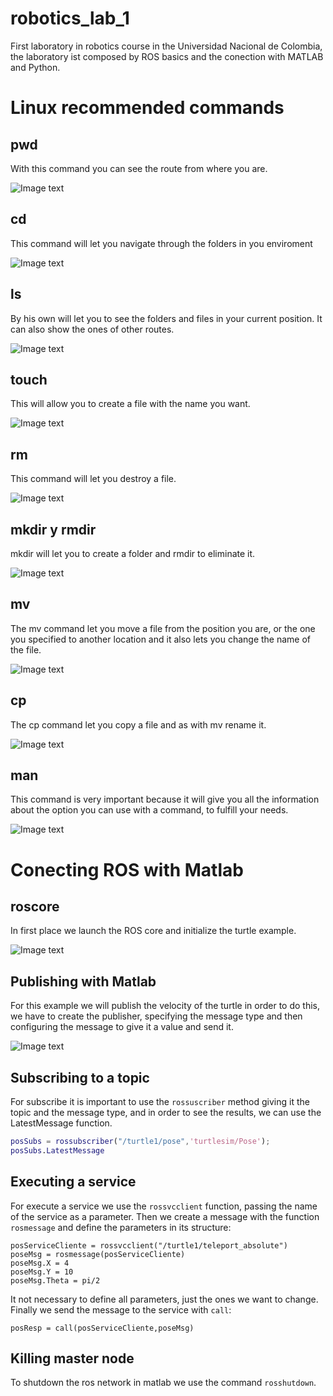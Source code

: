# robotics_lab_1
First laboratory in robotics course in the Universidad Nacional de Colombia, the laboratory ist composed by ROS basics and the conection with MATLAB and Python.
# Linux recommended commands

## pwd
With this command you can see the route from where you are.

![Image text](img/Screenshot%20from%202022-04-06%2014-51-02.png)

## cd

This command will let you navigate through the folders in you enviroment 

![Image text](img/cd.png)

## ls 

By his own will let you to see the folders and files in your current position. It can also show the ones of other routes.

![Image text](img/ls.png)

## touch

This will allow you to create a file with the name you want. 

![Image text](img/touch.png)

## rm 

This command will let you destroy a file.

![Image text](img/rm.png)

## mkdir y rmdir

mkdir will let you to create a folder and rmdir to eliminate it. 

![Image text](img/dir.png)

## mv 

The mv command let you move a file from the position you are, or the one you specified to another location and it also lets you change the name of the file.

![Image text](img/mv.png)

## cp 

The cp command let you copy a file and as with mv rename it. 

![Image text](img/cp.png)

## man 

This command is very important because it will give you all the information about the option you can use with a command, to fulfill your needs. 

![Image text](img/man.png)

# Conecting ROS with Matlab
## roscore
In first place we launch the ROS core and initialize the turtle example.

![Image text](img/roscore.png)

## Publishing with Matlab

For this example we will publish the velocity of the turtle in order to do this, we have to create the publisher, specifying the message type and then configuring the message to give it a value and send it. 

![Image text](img/turtle_vel_matlab.png)

## Subscribing to a topic

For subscribe it is important to use the ```rossuscriber``` method giving it the topic and the message type, and in order to see the results, we can use the LatestMessage function. 

```matlab
posSubs = rossubscriber("/turtle1/pose",'turtlesim/Pose');
posSubs.LatestMessage
```

## Executing a service

For execute a service we use the ```rossvcclient``` function, passing the name of the service as a parameter. Then we create a message with the function ```rosmessage``` and define the parameters in its structure:
```
posServiceCliente = rossvcclient("/turtle1/teleport_absolute")
poseMsg = rosmessage(posServiceCliente)
poseMsg.X = 4
poseMsg.Y = 10
poseMsg.Theta = pi/2
```
It not necessary to define all parameters, just the ones we want to change. Finally we send the message to the service with ```call```:
```
posResp = call(posServiceCliente,poseMsg)
```
## Killing master node

To shutdown the ros network in matlab we use the command ```rosshutdown```.









